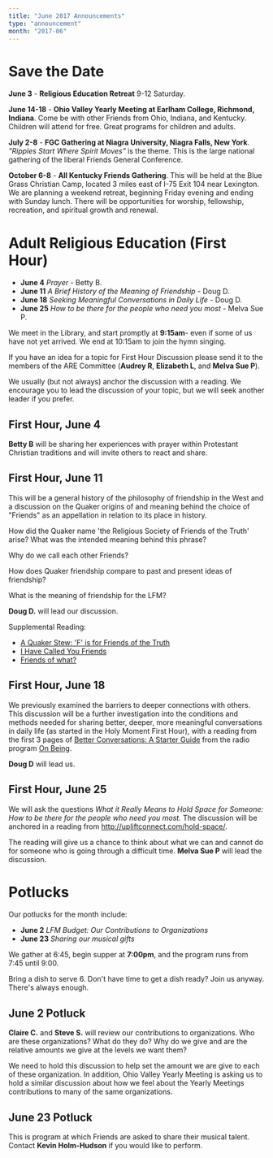```yaml
---
title: "June 2017 Announcements"
type: "announcement"
month: "2017-06"
---
```


# Save the Date

**June 3** - **Religious Education Retreat** 9-12 Saturday.

**June 14-18** - **Ohio Valley Yearly Meeting at Earlham College, Richmond,
Indiana**.  Come be with other Friends from Ohio, Indiana, and Kentucky.
Children will attend for free.  Great programs for children and adults.

**July 2-8** - **FGC Gathering at Niagra University, Niagra Falls, New York**.
*"Ripples Start Where Spirit Moves"* is the theme.  This is the large national
gathering of the liberal Friends General Conference.

**October 6-8** - **All Kentucky Friends Gathering**. This will be held at the
Blue Grass Christian Camp, located 3 miles east of I-75 Exit 104 near
Lexington. We are planning a weekend retreat, beginning Friday evening and
ending with Sunday lunch. There will be opportunities for worship,
fellowship, recreation, and spiritual growth and renewal.

# Adult Religious Education (First Hour)

* **June 4** *Prayer* - Betty B.
* **June 11** *A Brief History of the Meaning of Friendship* - Doug D.
* **June 18** *Seeking Meaningful Conversations in Daily Life* - Doug D.
* **June 25** *How to be there for the people who need you most* - Melva Sue P.

We meet in the Library, and start promptly at **9:15am**- even if some of us have
not yet arrived.  We end at 10:15am to join the hymn singing.

If you have an idea for a topic for First Hour Discussion please send it to the
members of the ARE Committee (**Audrey R**, **Elizabeth L**, and **Melva Sue P**).

We usually (but not always) anchor the discussion with a reading.  We encourage
you to lead the discussion of your topic, but we will seek another leader if
you prefer.

## First Hour, June 4

**Betty B** will be sharing her experiences with prayer within Protestant
Christian traditions and will invite others to react and share.

## First Hour, June 11

This will be a general history of the philosophy of friendship in the West and
a discussion on the Quaker origins of and meaning behind the choice of
"Friends" as an appellation in relation to its place in history.

How did the Quaker name 'the Religious Society of Friends of the Truth' arise?
What was the intended meaning behind this phrase?

Why do we call each other Friends?

How does Quaker friendship compare to past and present ideas of friendship?

What is the meaning of friendship for the LFM?

**Doug D.** will lead our discussion.

Supplemental Reading:

* [A Quaker Stew: 'F' is for Friends of the Truth](http://aquakerstew.blogspot.com/2014/03/f-is-for-friends-in-truth.html)
* [I Have Called You Friends](http://www.baylor.edu/content/services/document.php/61118.pdf)
* [Friends of what?](https://quakerlexicon.wordpress.com/2010/03/04/friends-of-what/)

## First Hour, June 18

We previously examined the barriers to deeper connections with others. This
discussion will be a further investigation into the conditions and methods
needed for sharing better, deeper, more meaningful conversations in daily life
(as started in the Holy Moment First Hour), with a reading from the first 3
pages of [Better Conversations: A Starter Guide](https://drive.google.com/file/d/0B8QtC5CDCC_aTzlTclVVR0JYYVU/view?usp=sharing)
from the radio program [On Being](https://onbeing.org/).

**Doug D** will lead us.

## First Hour, June 25

We will ask the questions *What it Really Means to Hold Space for Someone:
How to be there for the people who need you most.*  The discussion will be
anchored in a reading from http://upliftconnect.com/hold-space/.

The reading will give us a chance to think about what we can and cannot do
for someone who is going through a difficult time.  **Melva Sue P** will
lead the discussion.


# Potlucks

Our potlucks for the month include:

* **June 2** *LFM Budget: Our Contributions to Organizations*
* **June 23** *Sharing our musical gifts*

We gather at 6:45, begin supper at **7:00pm**, and the program runs from 7:45
until 9:00.

Bring a dish to serve 6. Don't have time to get a dish ready?  Join us anyway.
There's always enough.  

## June 2 Potluck

**Claire C.** and **Steve S.** will review our contributions to
organizations.  Who are these organizations?  What do they do?  Why do we give
and are the relative amounts we give at the levels we want them?

We need to hold this discussion to help set the amount we are give to each of
these organization.  In addition, Ohio Valley Yearly Meeting is asking us to
hold a similar discussion about how we feel about the Yearly Meetings
contributions to many of the same organizations.

## June 23 Potluck

This is program at which Friends are asked to share their musical talent. 
Contact **Kevin Holm-Hudson** if you would like to perform.


